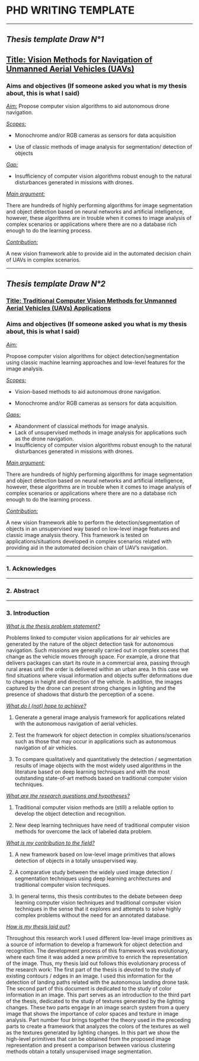 # PHD WRITING TEMPLATE

------

## *Thesis template Draw N°1*

## <u>**Title:** Vision Methods for Navigation of Unmanned Aerial Vehicles (UAVs)</u>

### **Aims and objectives** (If someone asked you what is my thesis about, this is what I said)

*<u>Aim:</u>* Propose computer vision algorithms to aid autonomous drone navigation.

*<u>Scopes:</u>*  

- Monochrome and/or RGB cameras as sensors for data acquisition

- Use of classic methods of image analysis for segmentation/ detection of objects

*<u>Gap:</u>* 

- Insufficiency of computer vision algorithms robust enough to the natural disturbances generated in missions with drones.

*<u>Main argument:</u>*

There are hundreds of highly performing algorithms for image segmentation and object detection based on neural networks and artificial intelligence, however, these algorithms are in trouble when it comes to image analysis of complex scenarios or applications where there are no a database rich enough to do the learning process.

*<u>Contribution:</u>*

A new vision framework able to provide aid in the automated decision chain of UAVs in complex scenarios.

------

## *Thesis template Draw N°2*

### <u>**Title:** Traditional Computer Vision Methods for Unmanned Aerial Vehicles (UAVs) Applications</u>

### **Aims and objectives** (If someone asked you what is my thesis about, this is what I said)

*<u>Aim:</u>* 

Propose computer vision algorithms for object detection/segmentation using classic machine learning approaches and low-level features for the image analysis.

*<u>Scopes:</u>*  

- Vision-based methods to aid autonomous drone navigation.

- Monochrome and/or RGB cameras as sensors for data acquisition.

*<u>Gaps:</u>* 

- Abandonment of classical methods for image analysis.
- Lack of unsupervised methods in image analysis for applications such as the drone navigation.
- Insufficiency of computer vision algorithms robust enough to the natural disturbances generated in missions with drones.

*<u>Main argument:</u>*

There are hundreds of highly performing algorithms for image segmentation and object detection based on neural networks and artificial intelligence, however, these algorithms are in trouble when it comes to image analysis of complex scenarios or applications where there are no a database rich enough to do the learning process.

*<u>Contribution:</u>*

A new vision framework able to perform the detection/segmentation of objects in an unsupervised way based on low-level image features and classic image analysis theory. This framework is tested on applications/situations developed in complex scenarios related with providing aid in the automated decision chain of UAV’s navigation.

------

### **1. Acknowledges**

------

### **2. Abstract**

------

### **3. Introduction**

*<u>What is the thesis problem statement?</u>*

Problems linked to computer vision applications for air vehicles are generated by the nature of the object detection task for autonomous navigation. Such missions are generally carried out in complex scenes that change as the vehicle moves through space. For example, a drone that delivers packages can start its route in a commercial area, passing through rural areas until the order is delivered within an urban area. In this case we find situations where visual information and objects suffer deformations due to changes in height and direction of the vehicle. In addition, the images captured by the drone can present strong changes in lighting and the presence of shadows that disturb the perception of a scene.

*<u>What do I (not) hope to achieve?</u>*

1. Generate a general image analysis framework for applications related with the autonomous navigation of aerial vehicles.

2. Test the framework for object detection in complex situations/scenarios such as those that may occur in applications such as autonomous navigation of air vehicles.

3. To compare qualitatively and quantitatively the detection / segmentation results of image objects with the most widely used algorithms in the literature based on deep learning techniques and with the most outstanding state-of-art methods based on traditional computer vision techniques.

*<u>What are the research questions and hypotheses?</u>*

1. Traditional computer vision methods are (still) a reliable option to develop the object detection and recognition.

2. New deep learning techniques have need of traditional computer vision methods for overcome the lack of labeled data problem.

*<u>What is my contribution to the field?</u>*

1. A new framework based on low-level image primitives that allows detection of objects in a totally unsupervised way.

2. A comparative study between the widely used image detection / segmentation techniques using deep learning architectures and traditional computer vision techniques.

3. In general terms, this thesis contributes to the debate between deep learning computer vision techniques and traditional computer vision techniques in the sense that it explores and attempts to solve highly complex problems without the need for an annotated database.

*<u>How is my thesis laid out?</u>*

Throughout this research work I used different low-level image primitives as a source of information to develop a framework for object detection and recognition. The development process of this framework was evolutionary, where each time it was added a new primitive to enrich the representation of the image. Thus, my thesis laid out follows this evolutionary process of the research work: The first part of the thesis is devoted to the study of existing contours / edges in an image. I used this information for the detection of landing paths related with the autonomous landing drone task. The second part of this document is dedicated to the study of color information in an image. This part serves as an introduction to the third part of the thesis, dedicated to the study of textures generated by the lighting changes. These two parts engage in an image search system from a query image that shows the importance of color spaces and texture in image analysis. Part number four brings together the theory used in the preceding parts to create a framework that analyzes the colors of the textures as well as the textures generated by lighting changes. In this part we show the high-level primitives that can be obtained from the proposed image representation and present a comparison between various clustering methods obtain a totally unsupervised image segmentation.
